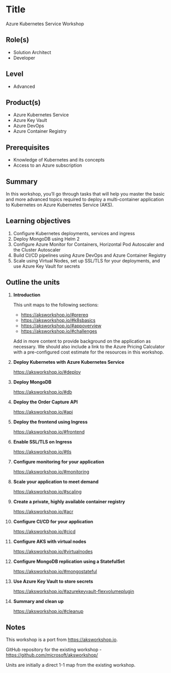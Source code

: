 # Title

Azure Kubernetes Service Workshop

## Role(s)

- Solution Architect
- Developer

## Level

- Advanced

## Product(s)

- Azure Kubernetes Service
- Azure Key Vault
- Azure DevOps
- Azure Container Registry

## Prerequisites

- Knowledge of Kubernetes and its concepts
- Access to an Azure subscription

## Summary

In this workshop, you’ll go through tasks that will help you master the basic and more advanced topics required to deploy a multi-container application to Kubernetes on Azure Kubernetes Service (AKS).

## Learning objectives

1. Configure Kubernetes deployments, services and ingress
2. Deploy MongoDB using Helm 2
3. Configure Azure Monitor for Containers, Horizontal Pod Autoscaler and the Cluster Autoscaler
4. Build CI/CD pipelines using Azure DevOps and Azure Container Registry
5. Scale using Virtual Nodes, set up SSL/TLS for your deployments, and use Azure Key Vault for secrets

## Outline the units

1. **Introduction**

    This unit maps to the following sections:

    - https://aksworkshop.io/#prereq
    - https://aksworkshop.io/#k8sbasics
    - https://aksworkshop.io/#appoverview
    - https://aksworkshop.io/#challenges

    Add in more content to provide background on the application as necessary. We should also include a link to the Azure Pricing Calculator with a pre-configured cost estimate for the resources in this workshop.

1. **Deploy Kubernetes with Azure Kubernetes Service**

    https://aksworkshop.io/#deploy

1. **Deploy MongoDB**

    https://aksworkshop.io/#db

1. **Deploy the Order Capture API**

    https://aksworkshop.io/#api

1. **Deploy the frontend using Ingress**

    https://aksworkshop.io/#frontend

1. **Enable SSL/TLS on Ingress**

    https://aksworkshop.io/#tls

1. **Configure monitoring for your application**

    https://aksworkshop.io/#monitoring

1. **Scale your application to meet demand**

    https://aksworkshop.io/#scaling

1. **Create a private, highly available container registry**

    https://aksworkshop.io/#acr

1. **Configure CI/CD for your application**

    https://aksworkshop.io/#cicd

1. **Configure AKS with virtual nodes**

    https://aksworkshop.io/#virtualnodes

1. **Configure MongoDB replication using a StatefulSet**

    https://aksworkshop.io/#mongostateful

1. **Use Azure Key Vault to store secrets**

    https://aksworkshop.io/#azurekeyvault-flexvolumeplugin

1. **Summary and clean up**

    https://aksworkshop.io/#cleanup

## Notes

This workshop is a port from https://aksworkshop.io. 

GitHub repository for the existing workshop - https://github.com/microsoft/aksworkshop/

Units are initially a direct 1-1 map from the existing workshop.